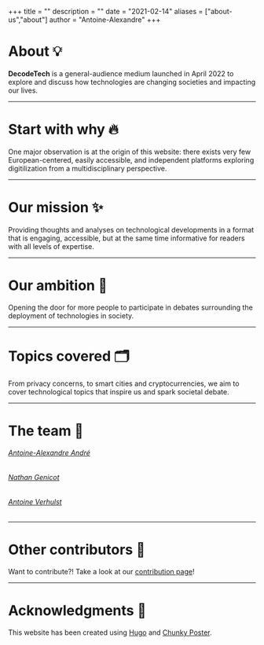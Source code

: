+++
title = ""
description = ""
date = "2021-02-14"
aliases = ["about-us","about"]
author = "Antoine-Alexandre"
+++

# About 💡

**DecodeTech** is a general-audience medium launched in April 2022 to explore and discuss how technologies are changing societies and impacting our lives.  
***

# Start with why 🔥

One major observation is at the origin of this website: there exists very few European-centered, easily accessible, and independent platforms exploring digitilization from a multidisciplinary perspective. 
***

# Our mission ✨

Providing thoughts and analyses on technological developments in a format that is engaging, accessible, but at the same time informative for readers with all levels of expertise. 
***

# Our ambition 🎯

Opening the door for more people to participate in debates surrounding the deployment of technologies in society. 
***

# Topics covered 🗂️

From privacy concerns, to smart cities and cryptocurrencies, we aim to cover technological topics that inspire us and spark societal debate.
***

# The team 👥

###### [Antoine-Alexandre André](https://decodetech.eu/authors/antoine-alexandre/)
###### [Nathan Genicot](https://decodetech.eu/authors/nathan/)
###### [Antoine Verhulst](https://decodetech.eu/authors/antoine/)
***

# Other contributors 🏅
Want to contribute?! Take a look at our [contribution page](https://decodetech.eu/post/contribute/)!
***

# Acknowledgments 👏

This website has been created using [Hugo](https://gohugo.io/) and [Chunky Poster](https://github.com/puresyntax71/hugo-theme-chunky-poster).




